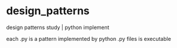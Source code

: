 # design_patterns
design patterns study | python implement

each .py is a pattern implemented by python
.py files is executable

